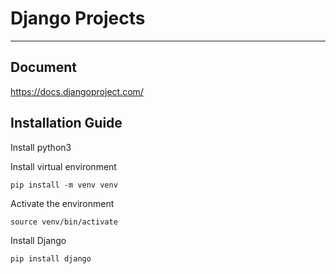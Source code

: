 # Django Projects

---

## Document
https://docs.djangoproject.com/

## Installation Guide

Install python3

Install virtual environment

```buildoutcfg
pip install -m venv venv
```

Activate the environment
```buildoutcfg
source venv/bin/activate
```

Install Django
```buildoutcfg
pip install django
```